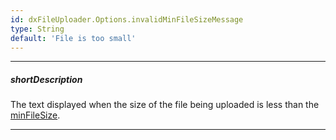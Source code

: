 ```yaml
---
id: dxFileUploader.Options.invalidMinFileSizeMessage
type: String
default: 'File is too small'
---
```

---
##### shortDescription
The text displayed when the size of the file being uploaded is less than the [minFileSize](/Documentation/ApiReference/UI_Widgets/dxFileUploader/Configuration/#minFileSize).

---
